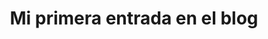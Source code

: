 ---
title: Mi primera entrada en el blog
description: Aprender a utilizar @nuxt/content para crear un blog
img: mi-primer-post.jpg
alt: mi primera entrada en el blog
---